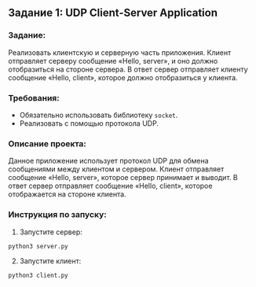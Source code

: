 ## Задание 1: UDP Client-Server Application

### Задание:
Реализовать клиентскую и серверную часть приложения. Клиент отправляет серверу сообщение «Hello, server», и оно должно отобразиться на стороне сервера. В ответ сервер отправляет клиенту сообщение «Hello, client», которое должно отобразиться у клиента.

### Требования:
- Обязательно использовать библиотеку `socket`.
- Реализовать с помощью протокола UDP.

### Описание проекта:
Данное приложение использует протокол UDP для обмена сообщениями между клиентом и сервером. Клиент отправляет сообщение «Hello, server», которое сервер принимает и выводит. В ответ сервер отправляет сообщение «Hello, client», которое отображается на стороне клиента.

### Инструкция по запуску:

1. Запустите сервер:

```bash
python3 server.py
```

2. Запустите клиент:

```bash
python3 client.py
```